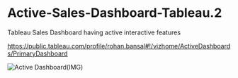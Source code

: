 # Active-Sales-Dashboard-Tableau.2
Tableau Sales Dashboard having active interactive features

https://public.tableau.com/profile/rohan.bansal#!/vizhome/ActiveDashboards/PrimaryDashboard

![Active Dashboard(IMG)](https://user-images.githubusercontent.com/63396845/104719587-b5904d80-5752-11eb-8dd7-0ac4f78e235b.png)
